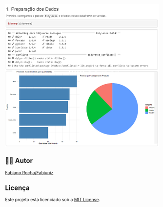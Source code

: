 <!-- 
  Tags: DadosIA
  Label: 📈 Analise de dados R
  Description: Análise de Vendas de uma Loja de Varejo
  path_hook: hookfigma.hook1
-->


![Screenshot](images/r.png)


## 👨‍💻 Autor

[Fabiano Rocha/Fabiuniz](https://github.com/SeuUsuarioGitHub)

## Licença

Este projeto está licenciado sob a [MIT License](LICENSE).
